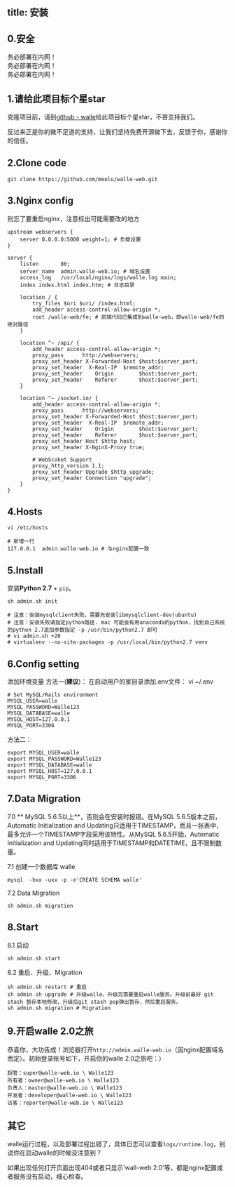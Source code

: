 title: 安装
---
## 0.安全
务必部署在内网！  
务必部署在内网！  
务必部署在内网！  

## 1.请给此项目标个星star
克隆项目前，请到[github - walle](https://github.com/meolu/walle-web)给此项目标个星star，不吝支持我们。

反过来正是你的微不足道的支持，让我们坚持免费开源做下去，反馈于你，感谢你的信任。

## 2.Clone code
```
git clone https://github.com/meolu/walle-web.git
```

## 3.Nginx config
别忘了要重启nginx，注意标出可能需要改的地方
```
upstream webservers {
    server 0.0.0.0:5000 weight=1; # 负载设置
}

server {
    listen       80;
    server_name  admin.walle-web.io; # 域名设置
    access_log   /usr/local/nginx/logs/walle.log main;
    index index.html index.htm; # 日志目录

    location / {
        try_files $uri $uri/ /index.html;
        add_header access-control-allow-origin *;
        root /walle-web/fe; # 前端代码已集成到walle-web，即walle-web/fe的绝对路径
    }

    location ^~ /api/ {
        add_header access-control-allow-origin *;
        proxy_pass      http://webservers;
        proxy_set_header X-Forwarded-Host $host:$server_port;
        proxy_set_header  X-Real-IP  $remote_addr;
        proxy_set_header    Origin        $host:$server_port;
        proxy_set_header    Referer       $host:$server_port;
    }

    location ^~ /socket.io/ {
        add_header access-control-allow-origin *;
        proxy_pass      http://webservers;
        proxy_set_header X-Forwarded-Host $host:$server_port;
        proxy_set_header  X-Real-IP  $remote_addr;
        proxy_set_header    Origin        $host:$server_port;
        proxy_set_header    Referer       $host:$server_port;
        proxy_set_header Host $http_host;
        proxy_set_header X-NginX-Proxy true;

        # WebScoket Support
        proxy_http_version 1.1;
        proxy_set_header Upgrade $http_upgrade;
        proxy_set_header Connection "upgrade";
    }
}
```

## 4.Hosts
```
vi /etc/hosts

# 新增一行
127.0.0.1  admin.walle-web.io # 与nginx配置一致
```

## 5.Install
安装**Python 2.7** + `pip`。
```
sh admin.sh init

# 注意：安装mysqlclient失败，需要先安装libmysqlclient-dev(ubuntu)
# 注意：安装失败请指定python路径. mac 可能会有用anaconda的python，找到自己系统的python 2.7追加参数指定 -p /usr/bin/python2.7 即可
# vi admin.sh +20
# virtualenv --no-site-packages -p /usr/local/bin/python2.7 venv
```

## 6.Config setting
添加环境变量
方法一(**建议**)：
    在启动用户的家目录添加.env文件： vi ~/.env
```shell
# Set MySQL/Rails environment
MYSQL_USER=walle
MYSQL_PASSWORD=Walle123
MYSQL_DATABASE=walle
MYSQL_HOST=127.0.0.1
MYSQL_PORT=3306
```
方法二：
```shell
export MYSQL_USER=walle
export MYSQL_PASSWORD=Walle123
export MYSQL_DATABASE=walle
export MYSQL_HOST=127.0.0.1
export MYSQL_PORT=3306
```

## 7.Data Migration
7.0 ** MySQL 5.6.5以上**，否则会在安装时报错。在MySQL 5.6.5版本之前，Automatic Initialization and Updating只适用于TIMESTAMP，而且一张表中，最多允许一个TIMESTAMP字段采用该特性。从MySQL 5.6.5开始，Automatic Initialization and Updating同时适用于TIMESTAMP和DATETIME，且不限制数量。

7.1 创建一个数据库 walle
```
mysql  -hxx -uxx -p -e'CREATE SCHEMA walle'
```
7.2 Data Migration
```
sh admin.sh migration
```

## 8.Start
8.1 启动
```
sh admin.sh start
```
8.2 重启、升级、Migration
```
sh admin.sh restart # 重启
sh admin.sh upgrade # 升级walle，升级完需要重启walle服务。升级前最好 git stash 暂存本地修改，升级后git stash pop弹出暂存，然后重启服务。
sh admin.sh migration # Migration
```


## 9.开启walle 2.0之旅
恭喜你，大功告成！浏览器打开`http://admin.walle-web.io`（因nginx配置域名而定）。初始登录账号如下，开启你的walle 2.0之旅吧：）
```
超管：super@walle-web.io \ Walle123
所有者：owner@walle-web.io \ Walle123
负责人：master@walle-web.io \ Walle123
开发者：developer@walle-web.io \ Walle123
访客：reporter@walle-web.io \ Walle123
```

## 其它
walle运行过程，以及部署过程出错了，具体日志可以查看`logs/runtime.log`，别说你在启动walle的时候没注意到？

如果出现任何打开页面出现404或者只显示'wall-web 2.0'等，都是nginx配置或者服务没有启动，细心检查。
